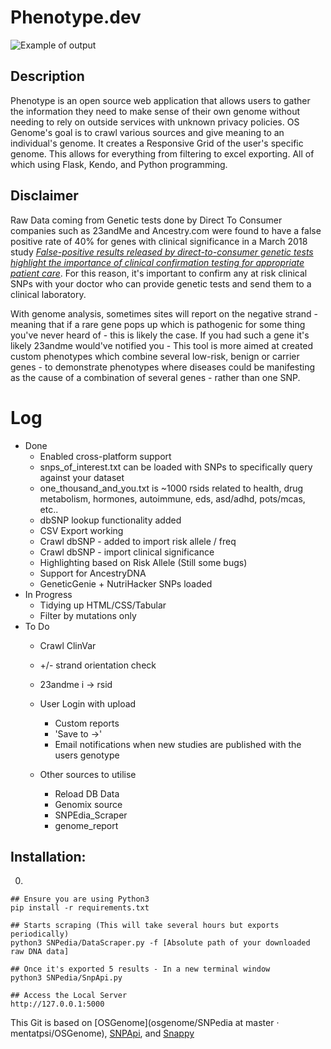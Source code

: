 # Phenotype.dev

![Example of output](https://github.com/glasgowm148/Phenotype/blob/master/images/phenotype.png)
## Description
Phenotype is an open source web application that allows users to gather the information they need to make sense of their own genome without needing to rely on outside services with unknown privacy policies. OS Genome's goal is to crawl various sources and give meaning to an individual's genome. It creates a Responsive Grid of the user's specific genome. This allows for everything from filtering to excel exporting. All of which using Flask, Kendo, and Python programming.

## Disclaimer
Raw Data coming from Genetic tests done by Direct To Consumer companies such as 23andMe and Ancestry.com were found to have a false positive rate of 40% for genes with clinical significance in a March 2018 study [*False-positive results released by direct-to-consumer genetic tests highlight the importance of clinical confirmation testing for appropriate patient care*](https://www.nature.com/articles/gim201838). For this reason, it's important to confirm any at risk clinical SNPs with your doctor who can provide genetic tests and send them to a clinical laboratory.

With genome analysis, sometimes sites will report on the negative strand - meaning that if a rare gene pops up which is pathogenic for some thing you've never heard of - this is likely the case. If you had such a gene it's likely 23andme would've notified you - This tool is more aimed at created custom phenotypes which combine several low-risk, benign or carrier genes - to demonstrate phenotypes where diseases could be manifesting as the cause of a combination of several genes - rather than one SNP.


# Log
* Done
    * Enabled cross-platform support
    * snps_of_interest.txt can be loaded with SNPs to specifically query against your dataset
    * one_thousand_and_you.txt is ~1000 rsids related to health, drug metabolism, hormones, autoimmune, eds, asd/adhd, pots/mcas, etc..
    * dbSNP lookup functionality added
    * CSV Export working
    * Crawl dbSNP - added to import risk allele / freq
    * Crawl dbSNP - import clinical significance
    * Highlighting based on Risk Allele (Still some bugs)
    * Support for AncestryDNA
    * GeneticGenie + NutriHacker SNPs loaded
* In Progress
  * Tidying up HTML/CSS/Tabular 
  * Filter by mutations only
* To Do
  * Crawl ClinVar
  * +/- strand orientation check
  * 23andme i -> rsid

  * User Login with upload
    * Custom reports
    * 'Save to ->' 
    * Email notifications when new studies are published with the users genotype
  * Other sources to utilise
    * Reload DB Data
    * Genomix source
    * SNPEdia_Scraper
    * genome_report

## Installation:


0.
```
## Ensure you are using Python3
pip install -r requirements.txt

## Starts scraping (This will take several hours but exports periodically)
python3 SNPedia/DataScraper.py -f [Absolute path of your downloaded raw DNA data]

## Once it's exported 5 results - In a new terminal window
python3 SNPedia/SnpApi.py

## Access the Local Server
http://127.0.0.1:5000
```

This Git is based on [OSGenome](osgenome/SNPedia at master · mentatpsi/OSGenome), [SNPApi](https://github.com/leaena/snp-api), and [Snappy](https://github.com/zhaofengli/snappy)

